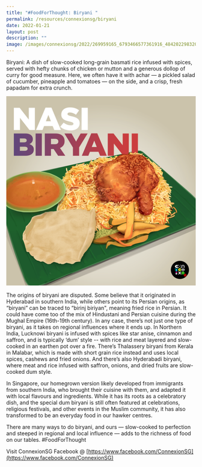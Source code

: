 ```yaml
---
title: "#FoodForThought: Biryani "
permalink: /resources/connexionsg/biryani
date: 2022-01-21
layout: post
description: ""
image: /images/connexionsg/2022/269959165_6793466577361916_4842022983205653748_n.png
---
```

Biryani: A dish of slow-cooked long-grain basmati rice infused with spices, served with hefty chunks of chicken or mutton and a generous dollop of curry for good measure. Here, we often have it with achar — a pickled salad of cucumber, pineapple and tomatoes — on the side, and a crisp, fresh papadam for extra crunch. 

![Alt text for image on Isomer site](/images/connexionsg/2022/269959165_6793466577361916_4842022983205653748_n.png)

The origins of biryani are disputed. Some believe that it originated in Hyderabad in southern India, while others point to its Persian origins, as “biryani” can be traced to “birinj biriyan", meaning fried rice in Persian. It could have come too of the mix of Hindustani and Persian cuisine during the Mughal Empire (16th-19th century). In any case, there’s not just one type of biryani, as it takes on regional influences where it ends up. In Northern India, Lucknowi biryani is infused with spices like star anise, cinnamon and saffron, and is typically ‘dum’ style -- with rice and meat layered and slow-cooked in an earthen pot over a fire. There’s Thalassery biryani from Kerala in Malabar, which is made with short grain rice instead and uses local spices, cashews and fried onions. And there’s also Hyderabadi biryani, where meat and rice infused with saffron, onions, and dried fruits are slow-cooked dum style. 

In Singapore, our homegrown version likely developed from immigrants from southern India, who brought their cuisine with them,  and adapted it with local flavours and ingredients. While it has its roots as a celebratory dish, and the special dum biryani is still often featured at celebrations, religious festivals, and other events in the Muslim community, it has also transformed to be an everyday food in our hawker centres. 

There are many ways to do biryani, and ours — slow-cooked to perfection and steeped in regional and local influence — adds to the richness of food on our tables. #FoodForThought

Visit ConnexionSG Facebook @ [https://www.facebook.com/ConnexionSG](https://www.facebook.com/ConnexionSG)